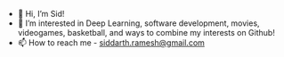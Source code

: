 - 👋 Hi, I’m Sid!
- 👀 I’m interested in Deep Learning, software development, movies, videogames, basketball, and ways to combine my interests on Github! 
- 📫 How to reach me - siddarth.ramesh@gmail.com

<!---
darthsidramesh/darthsidramesh is a ✨ special ✨ repository because its `README.md` (this file) appears on your GitHub profile.
You can click the Preview link to take a look at your changes.
--->

